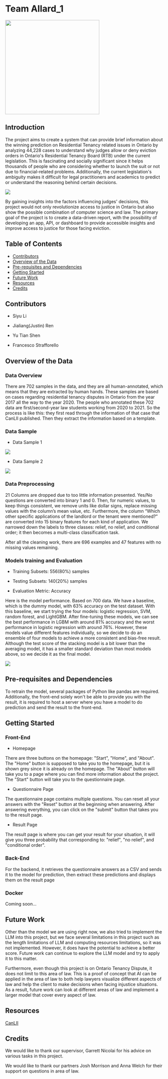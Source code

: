 # Team Allard_1 

<img src=images/allard_logo.png width="300" height="300">

## Introduction 
The project aims to create a system that can provide brief information about the winning prediction on Residential Tenancy related issues in Ontario by analyzing 44,228 cases to understand why judges allow or deny eviction orders in Ontario's Residential Tenancy Board (RTB) under the current legislation. This is fascinating and socially significant since it helps thousands of people who are considering whether to launch the suit or not due to financial-related problems. Additionally, the current legislation's ambiguity makes it difficult for legal practitioners and academics to predict or understand the reasoning behind certain decisions. 

![](images/intro.png)

By gaining insights into the factors influencing judges' decisions, this project would not only revolutionize access to justice in Ontario but also show the possible combination of computer science and law.  The primary goal of the project is to create a data-driven report, with the possibility of developing an app, API, or dashboard to provide accessible insights and improve access to justice for those facing eviction.

## Table of Contents
* [Contributors](#contributors)
* [Overview of the Data](#overview-of-the-data)
* [Pre-requisites and Dependencies](#pre-requisites-and-dependencies)
* [Getting Started](#getting-started)
* [Future Work](#future-work)
* [Resources](#resources)
* [Credits](#credits)

## Contributors

* Siyu Li

* Jialiang(Justin) Ren

* Yu Tian Shen

* Francesco Strafforello
 
## Overview of the Data

### Data Overview

There are 702 samples in the data, and they are all human-annotated, which means that they are extracted by human hands. These samples are based on cases regarding residential tenancy disputes in Ontario from the year 2017 all the way to the year 2020. The people who annotated these 702 data are first/second-year law students working from 2020 to 2021. So the process is like this: they first read through the information of that case that CanLII published. Then they extract the information based on a template.

### Data Sample

* Data Sample 1

![](images/data_sample1.png)
  
* Data Sample 2

![](images/data_sample2.png)

### Data Preprocessing

21 Columns are dropped due to too little information presented. Yes/No questions are converted into binary 1 and 0. Then, for numeric values, to keep things consistent, we remove units like dollar signs, replace missing values with the column’s mean value, etc. Furthermore, the column “Which other specific applications of the landlord or the tenant were mentioned?” are converted into 15 binary features for each kind of application. We narrowed down the labels to three classes: relief, no relief, and conditional order; it then becomes a multi-class classification task.

After all the cleaning work, there are 696 examples and 47 features with no missing values remaining.

### Models training and Evaluation

* Training Subsets: 556(80%) samples
  
* Testing Subsets: 140(20%) samples
  
* Evaluation Metric: Accuracy


Here is the model performance. Based on 700 data. We have a baseline, which is the dummy model, with 63% accuracy on the test dataset. With this baseline, we start trying the four models: logistic regression, SVM, random forest, and LightGBM. After fine-tuning these models, we can see the best performance in LGBM with around 81% accuracy and the worst performance in logistic regression with around 76%. However, these models value different features individually, so we decide to do an ensemble of four models to achieve a more consistent and bias-free result. Although the test score of the stacking model is a bit lower than the averaging model, it has a smaller standard deviation than most models above, so we decide it as the final model.

![](images/train_evaluate.png)


## Pre-requisites and Dependencies

To retrain the model, several packages of Python like pandas are required. Additionally, the front-end solely won't be able to provide you with the result, it is required to host a server where you have a model to do prediction and send the result to the front-end. 

## Getting Started 


### Front-End
* Homepage

There are three buttons on the homepage: "Start", "Home", and "About". The "Home" button is supposed to take you to the homepage, but it is shown grey since it is already on the homepage. The "About" button will take you to a page where you can find more information about the project. The "Start" button will take you to the questionnaire page.

* Questionnaire Page

The questionnaire page contains multiple questions. You can reset all your answers with the "Reset" button at the beginning when answering. After answering everything, you can click on the "submit" button that takes you to the result page.
 
* Result Page

The result page is where you can get your result for your situation, it will give you three probability that corresponding to: "relief", "no relief", and "conditional order". 

### Back-End

For the backend, it retrieves the questionnaire answers as a CSV and sends it to the model for prediction, then extract these predictions and displays them on the result page

### Docker

Coming soon...

## Future Work

Other than the model we are using right now, we also tried to implement the LLM into this project, but we face several limitations in this project such as the length limitations of LLM and computing resources limitations, so it was not implemented. However, it does have the potential to achieve a better score. Future work can continue to explore the LLM model and try to apply it to this matter.

Furthermore, even though this project is on Ontario Tenancy Dispute, it does not limit to this area of law. This is a proof of concept that AI can be applied in the area of law to both help lawyers visualize different aspects of law and help the client to make decisions when facing injustice situations. As a result, future work can look at different areas of law and implement a larger model that cover every aspect of law.

## Resources

[CanLII](https://www.canlii.org/en/)


## Credits

We would like to thank our supervisor, Garrett Nicolai for his advice on various tasks in this project.

We would like to thank our partners Josh Morrison and Anna Welch for their support on questions in area of law.
